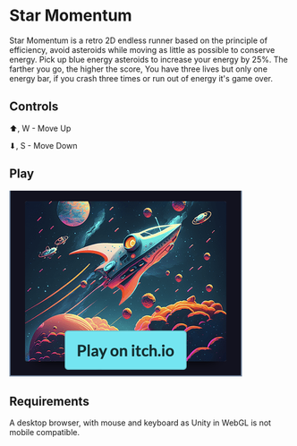 # Star Momentum
Star Momentum is a retro 2D endless runner based on the principle of efficiency, avoid asteroids while moving as little as possible to conserve energy. Pick up blue energy asteroids to increase your energy by 25%. The farther you go, the higher the score, You have three lives but only one energy bar, if you crash three times or run out of energy it's game over.

## Controls
⬆, W - Move Up

⬇, S - Move Down


## Play
<a href="https://raycast5.itch.io/star-momentum"><img src="Assets/Thumbnail.png" alt="Play Star Momentum"/> </a>

## Requirements

A desktop browser, with mouse and keyboard as Unity in WebGL is not mobile compatible.
